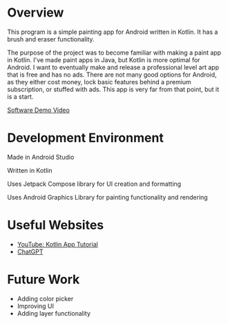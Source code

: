 # Overview

This program is a simple painting app for Android written in Kotlin. It has a brush and eraser functionality.

The purpose of the project was to become familiar with making a paint app in Kotlin. I've made paint apps in Java, but Kotlin is more optimal for Android. I want to eventually make and release a professional level art app that is free and has no ads. There are not many good options for Android, as they either cost money, lock basic features behind a premium subscription, or stuffed with ads. This app is very far from that point, but it is a start. 

[Software Demo Video](http://youtube.link.goes.here)

# Development Environment

Made in Android Studio

Written in Kotlin

Uses Jetpack Compose library for UI creation and formatting

Uses Android Graphics Library for painting functionality and rendering

# Useful Websites


- [YouTube: Kotlin App Tutorial](https://www.youtube.com/playlist?list=PLt72zDbwBnAX60sv1sKuAS3TkenDj2F2I)
- [ChatGPT](https://chatgpt.com)

# Future Work

- Adding color picker
- Improving UI
- Adding layer functionality